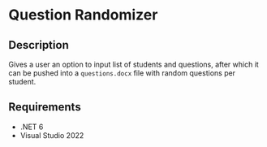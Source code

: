 # Question Randomizer

## Description

Gives a user an option to input list of students and questions, after which it can be pushed into a `questions.docx` file with random questions per student.

## Requirements

- .NET 6
- Visual Studio 2022

